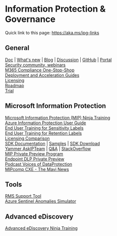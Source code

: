 # Information Protection & Governance

Quick link to this page: https://aka.ms/ipg-links

## General
[Doc](https://docs.microsoft.com/en-us/microsoft-365/compliance/) | [What's new](https://docs.microsoft.com/en-us/microsoft-365/compliance/whats-new) | [Blog](https://techcommunity.microsoft.com/t5/security-compliance-and-identity/bg-p/MicrosoftSecurityandCompliance/) | [Discussion](https://techcommunity.microsoft.com/t5/security-compliance-and-identity/bd-p/SecurityandCompliance) | [GitHub](https://microsoft.github.io/ComplianceCxE/)  | [Portal](https://compliance.microsoft.com/)   
[Security community, webinars](http://aka.ms/securitycommunity)   
[M365 Compliance One-Stop-Shop](https://aka.ms/mipc/OSS)  
[Deployment and Acceleration Guides](https://microsoft.github.io/ComplianceCxE/dag/)  
[Licensing](https://aka.ms/compliancesd)  
[Roadmap](https://aka.ms/mipc/roadmap)  
[Trial](https://aka.ms/M365E5ComplianceTrial)

## Microsoft Information Protection
[Microsoft Information Protection (MIP) Ninja Training](https://aka.ms/mipninja)   
[Azure Information Protection User Guide](https://aka.ms/AIPUserGuide)  
[End User Training for Sensitivity Labels](https://aka.ms/MIPC/Blog-EndUserTraining_Sensitivity)  
[End User Training for Retention Labels](https://aka.ms/MIPC/Blog-EndUserTraining_Retention)  
[Licensing Comparison](https://aka.ms/MIPLicensing)  
[SDK Documentation](https://aka.ms/MIPSDKDocs) | [Samples](https://aka.ms/MIPSDKSamples) | [SDK Download](	https://aka.ms/mipsdkbins)  
[Yammer AskIPTeam](https://www.yammer.com/askipteam) | 
[Q&A](https://aka.ms/AIPQA) |
[StackOverflow](https://stackoverflow.com/questions/tagged/microsoft-information-protection)  
[MIP Private Preview Program](https://aka.ms/mip-preview)  
[Endpoint DLP Private Preview](https://aka.ms/MIPC/EndpointDLP-PreviewRing)  
[Podcast Voices of DataProtection](https://aka.ms/voicesofdataprotection)  
[MIPcomp CXE - The Mavi News](https://www.youtube.com/channel/UCvkbcwynUv3ByZQaLl7PAlA)



## Tools
[RMS Support Tool](https://aka.ms/RMS_Support_Tool/Latest)  
[Azure Sentinel Anomalies Simulator](https://techcommunity.microsoft.com/t5/microsoft-sentinel-blog/the-azure-sentinel-anomalies-simulator/ba-p/2738393) 

## Advanced eDiscovery
[Advanced eDiscovery Ninja Training](https://techcommunity.microsoft.com/t5/security-compliance-and-identity/become-a-microsoft-365-advanced-ediscovery-ninja/ba-p/2793108) 